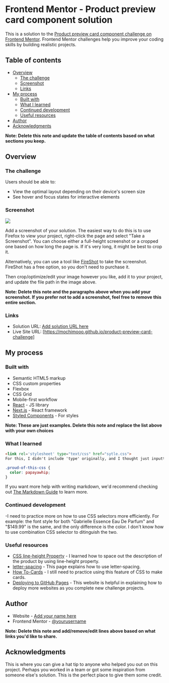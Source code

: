# Frontend Mentor - Product preview card component solution

This is a solution to the [Product preview card component challenge on Frontend Mentor](https://www.frontendmentor.io/challenges/product-preview-card-component-GO7UmttRfa). Frontend Mentor challenges help you improve your coding skills by building realistic projects. 

## Table of contents

- [Overview](#overview)
  - [The challenge](#the-challenge)
  - [Screenshot](#screenshot)
  - [Links](#links)
- [My process](#my-process)
  - [Built with](#built-with)
  - [What I learned](#what-i-learned)
  - [Continued development](#continued-development)
  - [Useful resources](#useful-resources)
- [Author](#author)
- [Acknowledgments](#acknowledgments)

**Note: Delete this note and update the table of contents based on what sections you keep.**

## Overview

### The challenge

Users should be able to:

- View the optimal layout depending on their device's screen size
- See hover and focus states for interactive elements

### Screenshot

![](./screenshot.jpg)

Add a screenshot of your solution. The easiest way to do this is to use Firefox to view your project, right-click the page and select "Take a Screenshot". You can choose either a full-height screenshot or a cropped one based on how long the page is. If it's very long, it might be best to crop it.

Alternatively, you can use a tool like [FireShot](https://getfireshot.com/) to take the screenshot. FireShot has a free option, so you don't need to purchase it. 

Then crop/optimize/edit your image however you like, add it to your project, and update the file path in the image above.

**Note: Delete this note and the paragraphs above when you add your screenshot. If you prefer not to add a screenshot, feel free to remove this entire section.**

### Links

- Solution URL: [Add solution URL here](https://github.com/mochimooo/product-preview-card-challenge)
- Live Site URL: [https://mochimooo.github.io/product-preview-card-challenge]

## My process

### Built with

- Semantic HTML5 markup
- CSS custom properties
- Flexbox
- CSS Grid
- Mobile-first workflow
- [React](https://reactjs.org/) - JS library
- [Next.js](https://nextjs.org/) - React framework
- [Styled Components](https://styled-components.com/) - For styles

**Note: These are just examples. Delete this note and replace the list above with your own choices**

### What I learned
```html
<link rel='stylesheet' type="text/css" href="sytle.css">
For this, I didn't include 'type' originally, and I thought just inputting 'css' instead of 'text/css' would work; it ended up stripping all the CSS codes. NEVER DO THAT AGAIN.
```

```css
.proud-of-this-css {
  color: papayawhip;
}
```

If you want more help with writing markdown, we'd recommend checking out [The Markdown Guide](https://www.markdownguide.org/) to learn more.

### Continued development

-I need to practice more on how to use CSS selectors more efficiently. For example: the font style for both "Gabrielle Essence Eau De Parfum" and "$149.99" is the same, and the only difference is the color. I don't know how to use combination CSS selector to ditinguish the two.


### Useful resources

- [CSS line-height Property](https://www.w3schools.com/cssref/pr_dim_line-height.php) - I learned how to space out the description of the product by using line-height property.
- [letter-spacing](https://cssreference.io/property/letter-spacing/#:~:text=You%20can%20use%20pixel%20values.&text=letter%2Dspacing%3A%200.1em%3B,relative%20to%20the%20font%2Dsize.) - This page explains how to use letter-spacing.
- [How To-Cards](https://www.w3schools.com/howto/howto_css_cards.asp) - I still need to practice using this feature of CSS to make cards.
- [Deploying to GitHub Pages](https://www.codecademy.com/article/f1-u3-github-pages) - This website is helpful in explaining how to deploy more websites as you complete new challenge projects.

## Author

- Website - [Add your name here](https://www.your-site.com)
- Frontend Mentor - [@yourusername](https://www.frontendmentor.io/profile/yourusername)

**Note: Delete this note and add/remove/edit lines above based on what links you'd like to share.**

## Acknowledgments

This is where you can give a hat tip to anyone who helped you out on this project. Perhaps you worked in a team or got some inspiration from someone else's solution. This is the perfect place to give them some credit.
